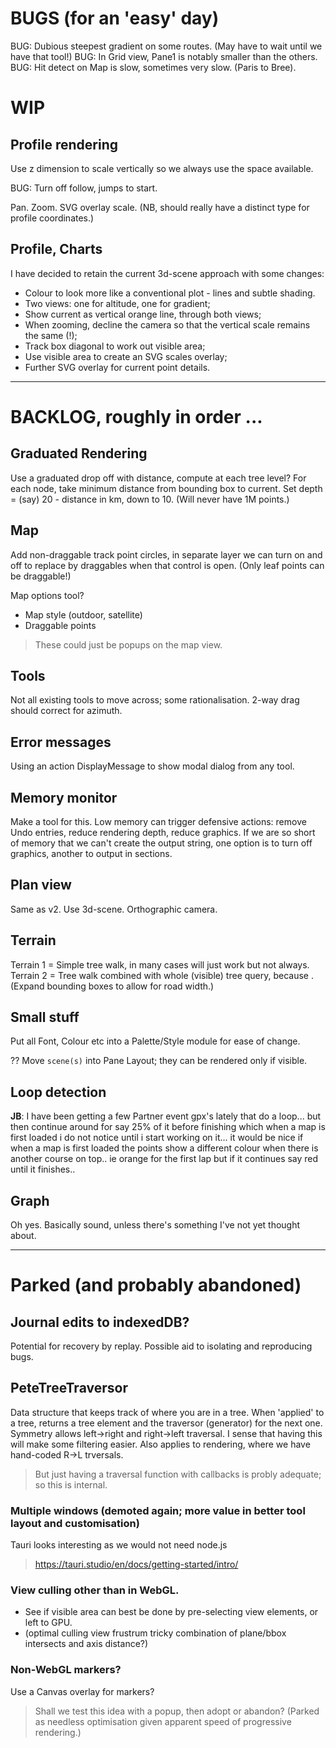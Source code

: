 
# BUGS (for an 'easy' day)

BUG: Dubious steepest gradient on some routes. (May have to wait until we have that tool!)
BUG: In Grid view, Pane1 is notably smaller than the others.
BUG: Hit detect on Map is slow, sometimes very slow. (Paris to Bree).

# WIP

## Profile rendering

Use z dimension to scale vertically so we always use the space available.

BUG: Turn off follow, jumps to start.

Pan.
Zoom.
SVG overlay scale.
(NB, should really have a distinct type for profile coordinates.)

## Profile, Charts

I have decided to retain the current 3d-scene approach with some changes:

- Colour to look more like a conventional plot - lines and subtle shading.
- Two views: one for altitude, one for gradient;
- Show current as vertical orange line, through both views;
- When zooming, decline the camera so that the vertical scale remains the same (!);
- Track box diagonal to work out visible area;
- Use visible area to create an SVG scales overlay;
- Further SVG overlay for current point details.

---

# BACKLOG, roughly in order ...

## Graduated Rendering

Use a graduated drop off with distance, compute at each tree level?
For each node, take minimum distance from bounding box to current.
Set depth = (say) 20 - distance in km, down to 10. (Will never have 1M points.)

## Map

Add non-draggable track point circles, in separate layer we can turn on and off
to replace by draggables when that control is open.
(Only leaf points can be draggable!)

Map options tool? 
- Map style (outdoor, satellite)
- Draggable points
> These could just be popups on the map view.

## Tools

Not all existing tools to move across; some rationalisation.
2-way drag should correct for azimuth.

## Error messages
Using an action DisplayMessage to show modal dialog from any tool.

## Memory monitor

Make a tool for this.
Low memory can trigger defensive actions: remove Undo entries, reduce rendering depth, reduce graphics.
If we are so short of memory that we can't create the output string, one option is to turn off graphics,
another to output in sections.

## Plan view

Same as v2. Use 3d-scene. Orthographic camera.

## Terrain

Terrain 1 = Simple tree walk, in many cases will just work but not always.
Terrain 2 = Tree walk combined with whole (visible) tree query, because <track loops>.
(Expand bounding boxes to allow for road width.)

## Small stuff

Put all Font, Colour etc into a Palette/Style module for ease of change.

?? Move `scene(s)` into Pane Layout; they can be rendered only if visible.

## Loop detection

**JB**: I have been getting a few Partner event gpx's lately that do a loop... but then continue around for say 25% of it before finishing which when a map is first loaded i do not notice until i start working on it... it would be nice if when a map is first loaded the points show a different colour when there is another course on top.. ie orange for the first lap but if it continues say red until it finishes..

## Graph

Oh yes. Basically sound, unless there's something I've not yet thought about.

---

# Parked (and probably abandoned)

## Journal edits to indexedDB?
Potential for recovery by replay.
Possible aid to isolating and reproducing bugs.

## PeteTreeTraversor
Data structure that keeps track of where you are in a tree.
When 'applied' to a tree, returns a tree element and the traversor (generator) for the next one.
Symmetry allows left->right and right->left traversal.
I sense that having this will make some filtering easier.
Also applies to rendering, where we have hand-coded R->L trversals.
> But just having a traversal function with callbacks is probly adequate; so this is internal.

### Multiple windows (demoted again; more value in better tool layout and customisation)
Tauri looks interesting as we would not need node.js
> https://tauri.studio/en/docs/getting-started/intro/

### View culling other than in WebGL.
- See if visible area can best be done by pre-selecting view elements, or left to GPU.
- (optimal culling view frustrum tricky combination of plane/bbox intersects and axis distance?)

### Non-WebGL markers?
Use a Canvas overlay for markers?
> Shall we test this idea with a popup, then adopt or abandon?
(Parked as needless optimisation given apparent speed of progressive rendering.)

